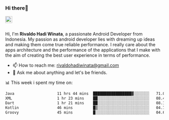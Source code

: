### Hi there👋
<a href="https://www.linkedin.com/in/rivaldohadiwinata/">
  <img align="left" alt="Rivaldo's LinkedIN" width="22px" src="https://upload.wikimedia.org/wikipedia/commons/8/81/LinkedIn_icon.svg" />
</a>

<br/>
<br/>

Hi, I'm **Rivaldo Hadi Winata**, a passionate Android Developer from Indonesia. 
My passion as android developer lies with dreaming up ideas and making them come true reliable performance. 
I really care about the apps architecture and the performance of the applications that I make with the aim of creating the best user experience in terms of performance.

- 📫 How to reach me: [rivaldohadiwinata@gmail.com](mailto:rivaldohadiwinata@gmail.com)
- 💬 Ask me about anything and let's be friends.

📊 This week i spent my time on:


<!--START_SECTION:waka-->

```txt
Java                   11 hrs 44 mins  █████████████████▓░░░░░░░   71.08 %
XML                    1 hr 23 mins    ██░░░░░░░░░░░░░░░░░░░░░░░   08.40 %
Dart                   1 hr 21 mins    ██░░░░░░░░░░░░░░░░░░░░░░░   08.19 %
Kotlin                 46 mins         █▒░░░░░░░░░░░░░░░░░░░░░░░   04.70 %
Groovy                 45 mins         █░░░░░░░░░░░░░░░░░░░░░░░░   04.61 %
```

<!--END_SECTION:waka-->


<!--- 🔭 I’m currently working on Management Order Depot Acun -->

<!--
**rivaldotjioe/rivaldotjioe** is a ✨ _special_ ✨ repository because its `README.md` (this file) appears on your GitHub profile.

Here are some ideas to get you started:

- 🔭 I’m currently working on ...
- 🌱 I’m currently learning ...
- 👯 I’m looking to collaborate on ...
- 🤔 I’m looking for help with ...
- 💬 Ask me about ...
- 📫 How to reach me: ...
- 😄 Pronouns: ...
- ⚡ Fun fact: ...
-->

